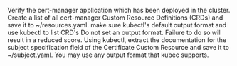 Verify the cert-manager application which has been deployed in the cluster.
Create a list of all cert-manager Custom Resource Definitions (CRDs) and save it to ~/resources.yaml.
make sure kubectl's default output format and use kubectl to list
CRD's
Do not set an output format.
Failure to do so will result in a reduced score.
Using kubectl, extract the documentation for the subject specification field of the Certificate Custom Resource and save it to ~/subject.yaml.
You may use any output format that kubec supports.